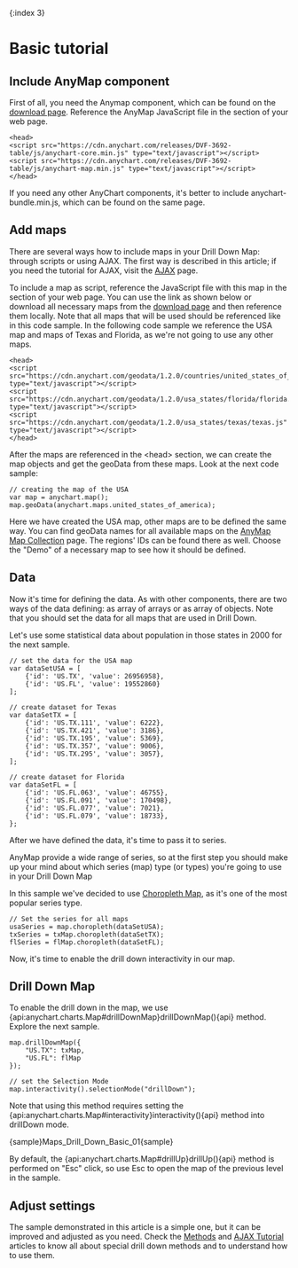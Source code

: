{:index 3}
# Basic tutorial

## Include AnyMap component

First of all, you need the Anymap component, which can be found on the [download page](../../Quick_Start/Downloading_AnyChart). Reference the AnyMap JavaScript file in the <head> section of your web page. 

```
<head>
<script src="https://cdn.anychart.com/releases/DVF-3692-table/js/anychart-core.min.js" type="text/javascript"></script>
<script src="https://cdn.anychart.com/releases/DVF-3692-table/js/anychart-map.min.js" type="text/javascript"></script>
</head>
```

If you need any other AnyChart components, it's better to include anychart-bundle.min.js, which can be found on the same page.

## Add maps

There are several ways how to include maps in your Drill Down Map: through scripts or using AJAX. The first way is described in this article; if you need the tutorial for AJAX, visit the [AJAX](AJAX_Tutorial) page.

To include a map as script, reference the JavaScript file with this map in the <head> section of your web page.
You can use the link as shown below or download all necessary maps from the [download page](https://cdn.anychart.com/) and then reference them locally.
Note that all maps that will be used should be referenced like in this code sample. In the following code sample we reference the USA map and maps of Texas and Florida, as we're not going to use any other maps.

```
<head>
<script src="https://cdn.anychart.com/geodata/1.2.0/countries/united_states_of_america/united_states_of_america.js" type="text/javascript"></script>
<script src="https://cdn.anychart.com/geodata/1.2.0/usa_states/florida/florida.js" type="text/javascript"></script>
<script src="https://cdn.anychart.com/geodata/1.2.0/usa_states/texas/texas.js" type="text/javascript"></script>
</head>
```

After the maps are referenced in the &lt;head&gt; section, we can create the map objects and get the geoData from these maps. Look at the next code sample:

```
// creating the map of the USA
var map = anychart.map();
map.geoData(anychart.maps.united_states_of_america);
```

Here we have created the USA map, other maps are to be defined the same way. You can find geoData names for all available maps on the [AnyMap Map Collection](https://cdn.anychart.com/) page. The regions' IDs can be found there as well. Choose the "Demo" of a necessary map to see how it should be defined.

## Data

Now it's time for defining the data. As with other components, there are two ways of the data defining: as array of arrays or as array of objects. Note that you should set the data for all maps that are used in Drill Down. 

Let's use some statistical data about population in those states in 2000 for the next sample.

``` 
// set the data for the USA map
var dataSetUSA = [
    {'id': 'US.TX', 'value': 26956958},
    {'id': 'US.FL', 'value': 19552860}
];

// create dataset for Texas
var dataSetTX = [
    {'id': 'US.TX.111', 'value': 6222},
    {'id': 'US.TX.421', 'value': 3186},
    {'id': 'US.TX.195', 'value': 5369},
    {'id': 'US.TX.357', 'value': 9006},
    {'id': 'US.TX.295', 'value': 3057}, 
];

// create dataset for Florida 
var dataSetFL = [
    {'id': 'US.FL.063', 'value': 46755},
    {'id': 'US.FL.091', 'value': 170498},
    {'id': 'US.FL.077', 'value': 7021}, 
    {'id': 'US.FL.079', 'value': 18733},
};
```

After we have defined the data, it's time to pass it to series.

AnyMap provide a wide range of series, so at the first step you should make up your mind about which series (map) type (or types) you're going to use in your Drill Down Map

In this sample we've decided to use [Choropleth Map](../Choropleth_Map), as it's one of the most popular series type.

```
// Set the series for all maps
usaSeries = map.choropleth(dataSetUSA);
txSeries = txMap.choropleth(dataSetTX);    
flSeries = flMap.choropleth(dataSetFL);
```

Now, it's time to enable the drill down interactivity in our map.

## Drill Down Map

To enable the drill down in the map, we use {api:anychart.charts.Map#drillDownMap}drillDownMap(){api} method. Explore the next sample.

```
map.drillDownMap({
    "US.TX": txMap,   
    "US.FL": flMap
});

// set the Selection Mode    
map.interactivity().selectionMode("drillDown");
```

Note that using this method requires setting the {api:anychart.charts.Map#interactivity}interactivity(){api} method into drillDown mode.

{sample}Maps\_Drill\_Down\_Basic\_01{sample}

By default, the {api:anychart.charts.Map#drillUp}drillUp(){api} method is performed on "Esc" click, so use Esc to open the map of the previous level in the sample.

## Adjust settings

The sample demonstrated in this article is a simple one, but it can be improved and adjusted as you need. Check the [Methods](Methods) and [AJAX Tutorial](AJAX_Tutorial) articles to know all about special drill down methods and to understand how to use them.
